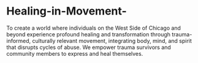 # Healing-in-Movement-
To create a world where individuals on the West Side of Chicago and beyond experience profound healing and transformation through trauma-informed, culturally relevant movement, integrating body, mind, and spirit that disrupts cycles of abuse. We empower trauma survivors and community members to express and heal themselves.
